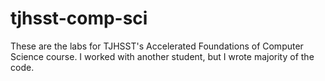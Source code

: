 # tjhsst-comp-sci
These are the labs for TJHSST's Accelerated Foundations of Computer Science course. I worked with another student, but I wrote majority of the code.

